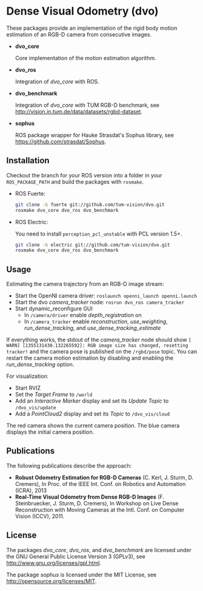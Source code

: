 
# Dense Visual Odometry (dvo)

These packages provide an implementation of the rigid body motion estimation of an RGB-D camera from consecutive images.

 *  **dvo_core**
    
    Core implementation of the motion estimation algorithm. 
    
 *  **dvo_ros**
    
    Integration of *dvo_core* with ROS.
    
 *  **dvo_benchmark**
    
    Integration of *dvo_core* with TUM RGB-D benchmark, see http://vision.in.tum.de/data/datasets/rgbd-dataset.
    
 *  **sophus**
    
    ROS package wrapper for Hauke Strasdat's Sophus library, see https://github.com/strasdat/Sophus.
    

## Installation

Checkout the branch for your ROS version into a folder in your `ROS_PACKAGE_PATH` and build the packages with `rosmake`.

 *  ROS Fuerte:
    
    ```bash
    git clone -b fuerte git://github.com/tum-vision/dvo.git
    rosmake dvo_core dvo_ros dvo_benchmark
    ```

 *  ROS Electric:
    
    You need to install `perception_pcl_unstable` with PCL version 1.5+.
    
    ```bash
    git clone -b electric git://github.com/tum-vision/dvo.git
    rosmake dvo_core dvo_ros dvo_benchmark
    ```

## Usage

Estimating the camera trajectory from an RGB-D image stream:

 *  Start the OpenNI camera driver: `roslaunch openni_launch openni.launch`
 *  Start the dvo *camera_tracker* node: `rosrun dvo_ros camera_tracker`
 *  Start dynamic_reconfigure GUI
    *   In `/camera/driver` enable *depth_registration* on
    *   In `/camera_tracker` enable *reconstruction*, *use_weighting*, *run_dense_tracking*, and *use_dense_tracking_estimate*

If everything works, the stdout of the *camera_tracker* node should show `[ WARN] [1355131430.132265592]: RGB image size has changed, resetting tracker!` and the camera pose is published on the `/rgbd/pose` topic. You can restart the camera motion estimation by disabling and enabling the *run_dense_tracking* option.

For visualization:

 *  Start RVIZ
 *  Set the *Target Frame* to `/world`
 *  Add an *Interactive Marker* display and set its *Update Topic* to `/dvo_vis/update`
 *  Add a *PointCloud2* display and set its *Topic* to `/dvo_vis/cloud`

The red camera shows the current camera position. The blue camera displays the initial camera position.

## Publications

The following publications describe the approach:

 *   **Robust Odometry Estimation for RGB-D Cameras** (C. Kerl, J. Sturm, D. Cremers), In Proc. of the IEEE Int. Conf. on Robotics and Automation (ICRA), 2013
 *   **Real-Time Visual Odometry from Dense RGB-D Images** (F. Steinbruecker, J. Sturm, D. Cremers), In Workshop on Live Dense Reconstruction with Moving Cameras at the Intl. Conf. on Computer Vision (ICCV), 2011.

## License

The packages *dvo_core*, *dvo_ros*, and *dvo_benchmark* are licensed under the GNU General Public License Version 3 (GPLv3), see http://www.gnu.org/licenses/gpl.html.

The package *sophus* is licensed under the MIT License, see http://opensource.org/licenses/MIT.

